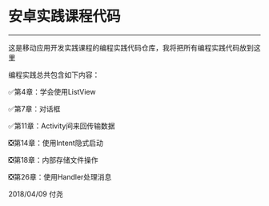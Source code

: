 # 安卓实践课程代码

---

这是移动应用开发实践课程的编程实践代码仓库，我将把所有编程实践代码放到这里

编程实践总共包含如下内容：

✅第4章：学会使用ListView

✅第7章：对话框

✅第11章：Activity间来回传输数据

❎第14章：使用Intent隐式启动

❎第18章：内部存储文件操作

❎第26章：使用Handler处理消息


2018/04/09
付尧
